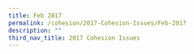 ```yaml
---
title: Feb 2017
permalink: /cohesion/2017-Cohesion-Issues/Feb-2017
description: ""
third_nav_title: 2017 Cohesion Issues
---
```

